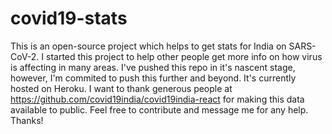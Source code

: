 # covid19-stats
This is an open-source project which helps to get stats for India on SARS-CoV-2. I started this project to help other people get more info on how virus is affecting in many areas. I've pushed this repo in it's nascent stage, however, I'm commited to push this further and beyond. It's currently hosted on Heroku.
I want to thank generous people at https://github.com/covid19india/covid19india-react for making this data available to public. 
Feel free to contribute and message me for any help. Thanks!

